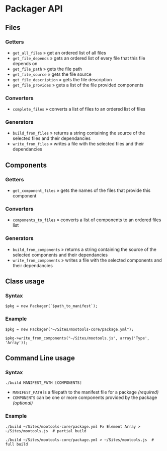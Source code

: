 Packager API
============

Files
-----

### Getters

 * `get_all_files` » get an ordered list of all files
 * `get_file_depends` » gets an ordered list of every file that this file depends on
 * `get_file_path` » gets the file path
 * `get_file_source` » gets the file source
 * `get_file_description` » gets the file description
 * `get_file_provides` » gets a list of the file provided components

### Converters

 * `complete_files` » converts a list of files to an ordered list of files

### Generators

 * `build_from_files` » returns a string containing the source of the selected files and their dependancies
 * `write_from_files` » writes a file with the selected files and their dependancies


Components
----------

### Getters

 * `get_component_files` » gets the names of the files that provide this component

### Converters

 * `components_to_files` » converts a list of components to an ordered files list

### Generators

 * `build_from_components` » returns a string containing the source of the selected components and their dependancies
 * `write_from_components` » writes a file with the selected components and their dependancies


Class usage
-----------

### Syntax

	$pkg = new Packager(`$path_to_manifest`);

### Example

	$pkg = new Packager("~/Sites/mootools-core/package.yml");
	
	$pkg->write_from_components("~/Sites/mootools.js", array('Type', 'Array'));

Command Line usage
------------------

### Syntax

	./build MANIFEST_PATH [COMPONENTS]

* `MANIFEST_PATH` is a filepath to the manifest file for a package *(required)*
* `COMPONENTS` can be one or more components provided by the package *(optional)*

### Example

	./build ~/Sites/mootools-core/package.yml Fx Element Array > ~/Sites/mootools.js  # partial build
	
	./build ~/Sites/mootools-core/package.yml > ~/Sites/mootools.js  # full build
